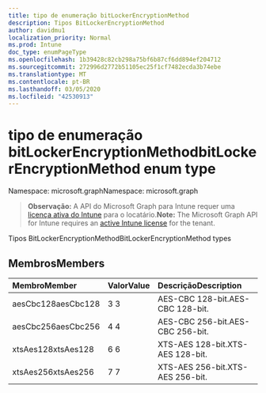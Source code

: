 ```yaml
---
title: tipo de enumeração bitLockerEncryptionMethod
description: Tipos BitLockerEncryptionMethod
author: davidmu1
localization_priority: Normal
ms.prod: Intune
doc_type: enumPageType
ms.openlocfilehash: 1b39428c82cb298a75bf6b87cf6dd894ef204712
ms.sourcegitcommit: 272996d2772b51105ec25f1cf7482ecda3b74ebe
ms.translationtype: MT
ms.contentlocale: pt-BR
ms.lasthandoff: 03/05/2020
ms.locfileid: "42530913"
---
```

# <a name="bitlockerencryptionmethod-enum-type"></a><span data-ttu-id="a8864-103">tipo de enumeração bitLockerEncryptionMethod</span><span class="sxs-lookup"><span data-stu-id="a8864-103">bitLockerEncryptionMethod enum type</span></span>

<span data-ttu-id="a8864-104">Namespace: microsoft.graph</span><span class="sxs-lookup"><span data-stu-id="a8864-104">Namespace: microsoft.graph</span></span>

> <span data-ttu-id="a8864-105">**Observação:** A API do Microsoft Graph para Intune requer uma [licença ativa do Intune](https://go.microsoft.com/fwlink/?linkid=839381) para o locatário.</span><span class="sxs-lookup"><span data-stu-id="a8864-105">**Note:** The Microsoft Graph API for Intune requires an [active Intune license](https://go.microsoft.com/fwlink/?linkid=839381) for the tenant.</span></span>

<span data-ttu-id="a8864-106">Tipos BitLockerEncryptionMethod</span><span class="sxs-lookup"><span data-stu-id="a8864-106">BitLockerEncryptionMethod types</span></span>

## <a name="members"></a><span data-ttu-id="a8864-107">Membros</span><span class="sxs-lookup"><span data-stu-id="a8864-107">Members</span></span>
|<span data-ttu-id="a8864-108">Membro</span><span class="sxs-lookup"><span data-stu-id="a8864-108">Member</span></span>|<span data-ttu-id="a8864-109">Valor</span><span class="sxs-lookup"><span data-stu-id="a8864-109">Value</span></span>|<span data-ttu-id="a8864-110">Descrição</span><span class="sxs-lookup"><span data-stu-id="a8864-110">Description</span></span>|
|:---|:---|:---|
|<span data-ttu-id="a8864-111">aesCbc128</span><span class="sxs-lookup"><span data-stu-id="a8864-111">aesCbc128</span></span>|<span data-ttu-id="a8864-112">3 </span><span class="sxs-lookup"><span data-stu-id="a8864-112">3</span></span>|<span data-ttu-id="a8864-113">AES-CBC 128-bit.</span><span class="sxs-lookup"><span data-stu-id="a8864-113">AES-CBC 128-bit.</span></span>|
|<span data-ttu-id="a8864-114">aesCbc256</span><span class="sxs-lookup"><span data-stu-id="a8864-114">aesCbc256</span></span>|<span data-ttu-id="a8864-115">4 </span><span class="sxs-lookup"><span data-stu-id="a8864-115">4</span></span>|<span data-ttu-id="a8864-116">AES-CBC 256-bit.</span><span class="sxs-lookup"><span data-stu-id="a8864-116">AES-CBC 256-bit.</span></span>|
|<span data-ttu-id="a8864-117">xtsAes128</span><span class="sxs-lookup"><span data-stu-id="a8864-117">xtsAes128</span></span>|<span data-ttu-id="a8864-118">6 </span><span class="sxs-lookup"><span data-stu-id="a8864-118">6</span></span>|<span data-ttu-id="a8864-119">XTS-AES 128-bit.</span><span class="sxs-lookup"><span data-stu-id="a8864-119">XTS-AES 128-bit.</span></span>|
|<span data-ttu-id="a8864-120">xtsAes256</span><span class="sxs-lookup"><span data-stu-id="a8864-120">xtsAes256</span></span>|<span data-ttu-id="a8864-121">7 </span><span class="sxs-lookup"><span data-stu-id="a8864-121">7</span></span>|<span data-ttu-id="a8864-122">XTS-AES 256-bit.</span><span class="sxs-lookup"><span data-stu-id="a8864-122">XTS-AES 256-bit.</span></span>|




